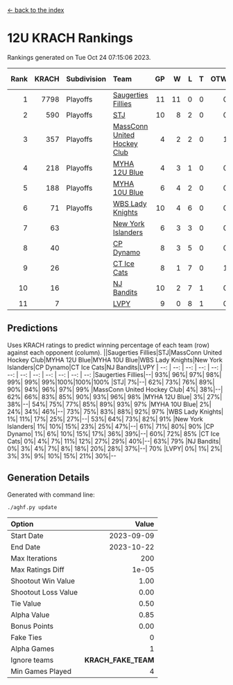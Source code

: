 [<- back to the index](readme.md)
# 12U KRACH Rankings
Rankings generated on Tue Oct 24 07:15:06 2023.

Rank|KRACH|Subdivision|Team|GP|W|L|T|OTW|OTL|SoS|Exp Wins|Win Diff
---:|---:|:---|:---|---:|---:|---:|---:|---:|---:|---:|---:|---:
1|7798|Playoffs|[Saugerties Fillies](https://gamesheetstats.com/seasons/3663/teams/140805/schedule)|11|11|0|0|0|0|108|11.8|-0.0
2|590|Playoffs|[STJ](https://gamesheetstats.com/seasons/3663/teams/140792/schedule)|10|8|2|0|0|0|797|8.9|0.0
3|357|Playoffs|[MassConn United Hockey Club](https://gamesheetstats.com/seasons/3663/teams/140797/schedule)|4|2|2|0|1|0|1737|2.9|0.0
4|218|Playoffs|[MYHA 12U Blue](https://gamesheetstats.com/seasons/3663/teams/140799/schedule)|4|3|1|0|0|1|99|3.9|0.0
5|188|Playoffs|[MYHA 10U Blue](https://gamesheetstats.com/seasons/3663/teams/140806/schedule)|6|4|2|0|0|0|189|4.9|0.0
6|71|Playoffs|[WBS Lady Knights](https://gamesheetstats.com/seasons/3663/teams/140808/schedule)|10|4|6|0|0|0|2271|4.9|0.0
7|63||[New York Islanders](https://gamesheetstats.com/seasons/3663/teams/140809/schedule)|6|3|3|0|0|0|154|3.9|0.0
8|40||[CP Dynamo](https://gamesheetstats.com/seasons/3663/teams/140802/schedule)|8|3|5|0|0|1|987|3.9|0.0
9|26||[CT Ice Cats](https://gamesheetstats.com/seasons/3663/teams/140801/schedule)|8|1|7|0|1|0|1922|1.9|0.0
10|16||[NJ Bandits](https://gamesheetstats.com/seasons/3663/teams/140807/schedule)|10|2|7|1|0|0|1451|3.4|0.0
11|7||[LVPY](https://gamesheetstats.com/seasons/3663/teams/140804/schedule)|9|0|8|1|0|0|942|1.4|0.0

## Predictions
Uses KRACH ratings to predict winning percentage of each team (row) against each opponent (column).
||Saugerties Fillies|STJ|MassConn United Hockey Club|MYHA 12U Blue|MYHA 10U Blue|WBS Lady Knights|New York Islanders|CP Dynamo|CT Ice Cats|NJ Bandits|LVPY
| --: | --: | --: | --: | --: | --: | --: | --: | --: | --: | --: | --: 
|Saugerties Fillies|--| 93%| 96%| 97%| 98%| 99%| 99%| 99%|100%|100%|100%
|STJ|  7%|--| 62%| 73%| 76%| 89%| 90%| 94%| 96%| 97%| 99%
|MassConn United Hockey Club|  4%| 38%|--| 62%| 66%| 83%| 85%| 90%| 93%| 96%| 98%
|MYHA 12U Blue|  3%| 27%| 38%|--| 54%| 75%| 77%| 85%| 89%| 93%| 97%
|MYHA 10U Blue|  2%| 24%| 34%| 46%|--| 73%| 75%| 83%| 88%| 92%| 97%
|WBS Lady Knights|  1%| 11%| 17%| 25%| 27%|--| 53%| 64%| 73%| 82%| 91%
|New York Islanders|  1%| 10%| 15%| 23%| 25%| 47%|--| 61%| 71%| 80%| 90%
|CP Dynamo|  1%|  6%| 10%| 15%| 17%| 36%| 39%|--| 60%| 72%| 85%
|CT Ice Cats|  0%|  4%|  7%| 11%| 12%| 27%| 29%| 40%|--| 63%| 79%
|NJ Bandits|  0%|  3%|  4%|  7%|  8%| 18%| 20%| 28%| 37%|--| 70%
|LVPY|  0%|  1%|  2%|  3%|  3%|  9%| 10%| 15%| 21%| 30%|--

## Generation Details

Generated with command line:
```
./aghf.py update
```

| Option | Value |
| :----- | ----: |
| Start Date | 2023-09-09 |
| End Date | 2023-10-22 |
| Max Iterations | 200 |
| Max Ratings Diff | 1e-05 |
| Shootout Win Value | 1.00 |
| Shootout Loss Value | 0.00 |
| Tie Value | 0.50 |
| Alpha Value | 0.85 |
| Bonus Points | 0.00 |
| Fake Ties | 0 |
| Alpha Games | 1 |
| Ignore teams | __KRACH_FAKE_TEAM__ |
| Min Games Played | 4 |

